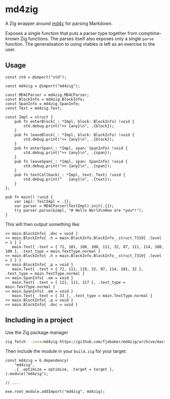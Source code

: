 # md4zig

A Zig wrapper around [md4c](https://github.com/mity/md4c) for parsing Markdown.

Exposes a single function that puts a parser type together from comptime-known Zig functions. The parses itself also exposes only a single `parse` function. The generalisation to using vtables is left as an exercise to the user.

## Usage

```zig
const std = @import("std");

const md4zig = @import("md4zig");

const MD4CParser = md4zig.MD4CParser;
const BlockInfo = md4zig.BlockInfo;
const SpanInfo = md4zig.SpanInfo;
const Text = md4zig.Text;

const Impl = struct {
    pub fn enterBlock(_: *Impl, block: BlockInfo) !void {
        std.debug.print(">> {any}\n", .{block});
    }
    pub fn leaveBlock(_: *Impl, block: BlockInfo) !void {
        std.debug.print("<< {any}\n", .{block});
    }
    pub fn enterSpan(_: *Impl, span: SpanInfo) !void {
        std.debug.print(">> {any}\n", .{span});
    }
    pub fn leaveSpan(_: *Impl, span: SpanInfo) !void {
        std.debug.print("<< {any}\n", .{span});
    }
    pub fn textCallback(_: *Impl, text: Text) !void {
        std.debug.print("   {any}\n", .{text});
    }
};

pub fn main() !void {
    var impl: TestImpl = .{};
    var parser = MD4CParser(TestImpl).init(.{});
    try parser.parse(&impl, "# Hello World\nHow are *you*!");
}
```

This will then output something like:

```
>> main.BlockInfo{ .doc = void }
>> main.BlockInfo{ .h = main.BlockInfo.BlockInfo__struct_7319{ .level = 1 } }
   main.Text{ .text = { 72, 101, 108, 108, 111, 32, 87, 111, 114, 108, 100 }, .text_type = main.TextType.normal }
<< main.BlockInfo{ .h = main.BlockInfo.BlockInfo__struct_7319{ .level = 1 } }
>> main.BlockInfo{ .p = void }
   main.Text{ .text = { 72, 111, 119, 32, 97, 114, 101, 32 }, .text_type = main.TextType.normal }
>> main.SpanInfo{ .em = void }
   main.Text{ .text = { 121, 111, 117 }, .text_type = main.TextType.normal }
<< main.SpanInfo{ .em = void }
   main.Text{ .text = { 33 }, .text_type = main.TextType.normal }
<< main.BlockInfo{ .p = void }
<< main.BlockInfo{ .doc = void }
```

## Including in a project

Use the Zig package manager

```bash
zig fetch --save=md4zig https://github.com/fjebaker/md4zig/archive/master.tar.gz
```

Then include the module in your `build.zig` for your target:

```zig
const md4zig = b.dependency(
    "md4zig",
    .{ .optimize = optimize, .target = target },
).module("md4zig");

// ...

exe.root_module.addImport("md4zig", md4zig);
```
